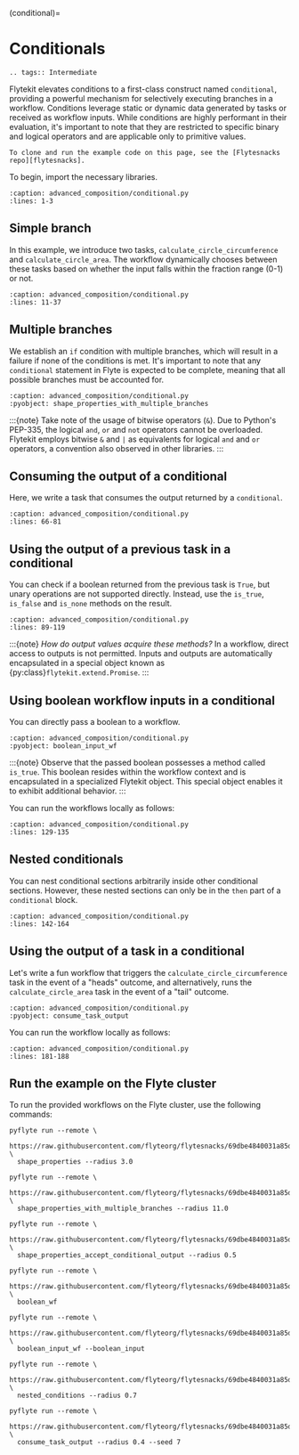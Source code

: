 (conditional)=

# Conditionals

```{eval-rst}
.. tags:: Intermediate
```

Flytekit elevates conditions to a first-class construct named `conditional`, providing a powerful mechanism for selectively
executing branches in a workflow. Conditions leverage static or dynamic data generated by tasks or
received as workflow inputs. While conditions are highly performant in their evaluation,
it's important to note that they are restricted to specific binary and logical operators
and are applicable only to primitive values.

```{note}
To clone and run the example code on this page, see the [Flytesnacks repo][flytesnacks].
```

To begin, import the necessary libraries.

```{rli} https://raw.githubusercontent.com/flyteorg/flytesnacks/69dbe4840031a85d79d9ded25f80397c6834752d/examples/advanced_composition/advanced_composition/conditional.py
:caption: advanced_composition/conditional.py
:lines: 1-3
```

## Simple branch

In this example, we introduce two tasks, `calculate_circle_circumference` and
`calculate_circle_area`. The workflow dynamically chooses between these tasks based on whether the input
falls within the fraction range (0-1) or not.

```{rli} https://raw.githubusercontent.com/flyteorg/flytesnacks/69dbe4840031a85d79d9ded25f80397c6834752d/examples/advanced_composition/advanced_composition/conditional.py
:caption: advanced_composition/conditional.py
:lines: 11-37
```

## Multiple branches

We establish an `if` condition with multiple branches, which will result in a failure if none of the conditions is met.
It's important to note that any `conditional` statement in Flyte is expected to be complete,
meaning that all possible branches must be accounted for.

```{rli} https://raw.githubusercontent.com/flyteorg/flytesnacks/69dbe4840031a85d79d9ded25f80397c6834752d/examples/advanced_composition/advanced_composition/conditional.py
:caption: advanced_composition/conditional.py
:pyobject: shape_properties_with_multiple_branches
```

:::{note}
Take note of the usage of bitwise operators (`&`). Due to Python's PEP-335,
the logical `and`, `or` and `not` operators cannot be overloaded.
Flytekit employs bitwise `&` and `|` as equivalents for logical `and` and `or` operators,
a convention also observed in other libraries.
:::

## Consuming the output of a conditional
Here, we write a task that consumes the output returned by a `conditional`.

```{rli} https://raw.githubusercontent.com/flyteorg/flytesnacks/69dbe4840031a85d79d9ded25f80397c6834752d/examples/advanced_composition/advanced_composition/conditional.py
:caption: advanced_composition/conditional.py
:lines: 66-81
```

## Using the output of a previous task in a conditional

You can check if a boolean returned from the previous task is `True`,
but unary operations are not supported directly. Instead, use the `is_true`,
`is_false` and `is_none` methods on the result.

```{rli} https://raw.githubusercontent.com/flyteorg/flytesnacks/69dbe4840031a85d79d9ded25f80397c6834752d/examples/advanced_composition/advanced_composition/conditional.py
:caption: advanced_composition/conditional.py
:lines: 89-119
```

:::{note}
*How do output values acquire these methods?* In a workflow, direct access to outputs is not permitted.
Inputs and outputs are automatically encapsulated in a special object known as {py:class}`flytekit.extend.Promise`.
:::

## Using boolean workflow inputs in a conditional
You can directly pass a boolean to a workflow.

```{rli} https://raw.githubusercontent.com/flyteorg/flytesnacks/69dbe4840031a85d79d9ded25f80397c6834752d/examples/advanced_composition/advanced_composition/conditional.py
:caption: advanced_composition/conditional.py
:pyobject: boolean_input_wf
```

:::{note}
Observe that the passed boolean possesses a method called `is_true`.
This boolean resides within the workflow context and is encapsulated in a specialized Flytekit object.
This special object enables it to exhibit additional behavior.
:::

You can run the workflows locally as follows:

```{rli} https://raw.githubusercontent.com/flyteorg/flytesnacks/69dbe4840031a85d79d9ded25f80397c6834752d/examples/advanced_composition/advanced_composition/conditional.py
:caption: advanced_composition/conditional.py
:lines: 129-135
```

## Nested conditionals

You can nest conditional sections arbitrarily inside other conditional sections.
However, these nested sections can only be in the `then` part of a `conditional` block.

```{rli} https://raw.githubusercontent.com/flyteorg/flytesnacks/69dbe4840031a85d79d9ded25f80397c6834752d/examples/advanced_composition/advanced_composition/conditional.py
:caption: advanced_composition/conditional.py
:lines: 142-164
```

## Using the output of a task in a conditional

Let's write a fun workflow that triggers the `calculate_circle_circumference` task in the event of a "heads" outcome,
and alternatively, runs the `calculate_circle_area` task in the event of a "tail" outcome.

```{rli} https://raw.githubusercontent.com/flyteorg/flytesnacks/69dbe4840031a85d79d9ded25f80397c6834752d/examples/advanced_composition/advanced_composition/conditional.py
:caption: advanced_composition/conditional.py
:pyobject: consume_task_output
```

You can run the workflow locally as follows:

```{rli} https://raw.githubusercontent.com/flyteorg/flytesnacks/69dbe4840031a85d79d9ded25f80397c6834752d/examples/advanced_composition/advanced_composition/conditional.py
:caption: advanced_composition/conditional.py
:lines: 181-188
```

## Run the example on the Flyte cluster

To run the provided workflows on the Flyte cluster, use the following commands:

```
pyflyte run --remote \
  https://raw.githubusercontent.com/flyteorg/flytesnacks/69dbe4840031a85d79d9ded25f80397c6834752d/examples/advanced_composition/advanced_composition/conditional.py \
  shape_properties --radius 3.0
```

```
pyflyte run --remote \
  https://raw.githubusercontent.com/flyteorg/flytesnacks/69dbe4840031a85d79d9ded25f80397c6834752d/examples/advanced_composition/advanced_composition/conditional.py \
  shape_properties_with_multiple_branches --radius 11.0
```

```
pyflyte run --remote \
  https://raw.githubusercontent.com/flyteorg/flytesnacks/69dbe4840031a85d79d9ded25f80397c6834752d/examples/advanced_composition/advanced_composition/conditional.py \
  shape_properties_accept_conditional_output --radius 0.5
```

```
pyflyte run --remote \
  https://raw.githubusercontent.com/flyteorg/flytesnacks/69dbe4840031a85d79d9ded25f80397c6834752d/examples/advanced_composition/advanced_composition/conditional.py \
  boolean_wf
```

```
pyflyte run --remote \
  https://raw.githubusercontent.com/flyteorg/flytesnacks/69dbe4840031a85d79d9ded25f80397c6834752d/examples/advanced_composition/advanced_composition/conditional.py \
  boolean_input_wf --boolean_input
```

```
pyflyte run --remote \
  https://raw.githubusercontent.com/flyteorg/flytesnacks/69dbe4840031a85d79d9ded25f80397c6834752d/examples/advanced_composition/advanced_composition/conditional.py \
  nested_conditions --radius 0.7
```

```
pyflyte run --remote \
  https://raw.githubusercontent.com/flyteorg/flytesnacks/69dbe4840031a85d79d9ded25f80397c6834752d/examples/advanced_composition/advanced_composition/conditional.py \
  consume_task_output --radius 0.4 --seed 7
```

[flytesnacks]: https://github.com/flyteorg/flytesnacks/tree/master/examples/advanced_composition
